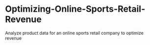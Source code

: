 # Optimizing-Online-Sports-Retail-Revenue
Analyze product data for an online sports retail company to optimize revenue
